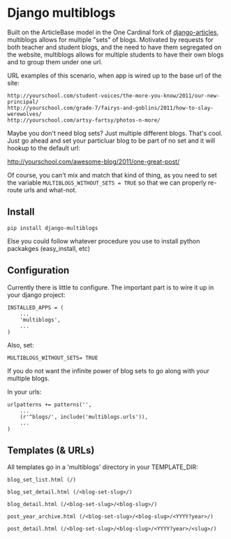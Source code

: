 Django multiblogs
================== 

Built on the ArticleBase model in the One Cardinal fork of [django-articles](http://github.com/powellc/django-articles/), multiblogs
allows for multiple "sets" of blogs. Motivated by requests for both teacher and student blogs, and the need to have them segregated
on the website, multiblogs allows for multiple students to have their own blogs and to group them under one url.

URL examples of this scenario, when app is wired up to the base url of the site:

```
http://yourschool.com/student-voices/the-more-you-know/2011/our-new-principal/
http://yourschool.com/grade-7/fairys-and-goblins/2011/how-to-slay-werewolves/
http://yourschool.com/artsy-fartsy/photos-n-more/
```

Maybe you don't need blog sets? Just multiple different blogs. That's cool. Just go ahead and set your particluar blog to be part 
of no set and it will hookup to the default url:

http://yourschool.com/awesome-blog/2011/one-great-post/

Of course, you can't mix and match that kind of thing, as you need to set the variable ```MULTIBLOGS_WITHOUT_SETS = TRUE``` so that we
can properly re-route urls and what-not.

Install
---------

```
pip install django-multiblogs
```

Else you could follow whatever procedure you use to install python packakges (easy_install, etc)

Configuration
--------------

Currently there is little to configure. The important part is to wire it up in your django project:

```
INSTALLED_APPS = (
    ...
    'multiblogs',
    ...
)
```

Also, set:

```MULTIBLOGS_WITHOUT_SETS= TRUE```

If you do not want the infinite power of blog sets to go along with your multiple blogs.

In your urls:

```
urlpatterns += patterns('',
    ...
    (r'^blogs/', include('multiblogs.urls')),
    ...
)
```

Templates (& URLs)
--------------------

All templates go in a 'multiblogs' directory in your TEMPLATE_DIR:

```
blog_set_list.html (/)

blog_set_detail.html (/<blog-set-slug>/)

blog_detail.html (/<blog-set-slug>/<blog-slug>/)

post_year_archive.html (/<blog-set-slug>/<blog-slug>/<YYYY?year>/)

post_detail.html (/<blog-set-slug>/<blog-slug>/<YYYY?year>/<slug>/)
```


